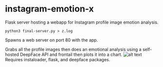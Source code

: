 # instagram-emotion-x

Flask server hosting a webapp for Instagram profile image emotion analysis.

```
python3 final-server.py > z.log
```
Spawns a web server on port 80 with the app.


Grabs all the profile images then does an emotional analysis using a self-hosted DeepFace API and frontail then plots it into a chart.
![alt text](https://www.tokyochronos.net/upload/nfzo49p7.gif)
Requires instaloader, flask, and deepface packages.


